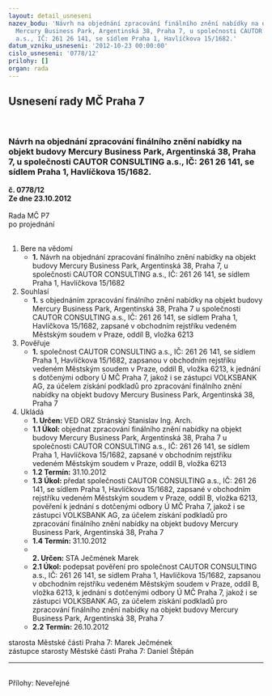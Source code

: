 ```yaml
---
layout: detail_usneseni
nazev_bodu: 'Návrh na objednání zpracování finálního znění nabídky na objekt budovy
  Mercury Business Park, Argentinská 38, Praha 7, u společnosti CAUTOR CONSULTING
  a.s., IČ: 261 26 141, se sídlem Praha 1, Havlíčkova 15/1682.'
datum_vzniku_usneseni: '2012-10-23 00:00:00'
cislo_usneseni: '0778/12'
prilohy: []
organ: rada
---
```

<div id="ucUsn_pList" class="usn">
	<span><h2>Usnesení rady MČ Praha 7 </h2>
<br></span><div class="standBody">
<span><h3>Návrh na objednání zpracování finálního znění nabídky na objekt budovy Mercury Business Park, Argentinská 38, Praha 7, u společnosti CAUTOR CONSULTING a.s., IČ: 261 26 141, se sídlem Praha 1, Havlíčkova 15/1682.</h3></span><div class="center">
		<strong>č. 0778/12</strong><br>
	</div>
<div class="center">
		<strong>Ze dne 23.10.2012</strong><br><br>
	</div>Rada MČ P7<br> po projednání<br><br><ol>
<li>Bere na vědomí<ul><li>
<strong>1.</strong> Návrh na objednání zpracování finálního znění nabídky na objekt budovy Mercury Business Park, Argentinská 38, Praha 7, u společnosti CAUTOR CONSULTING a.s., IČ: 261 26 141, se sídlem Praha 1, Havlíčkova 15/1682</li></ul>
</li>
<li>Souhlasí<ul><li>
<strong>1.</strong> s objednáním zpracování finálního znění nabídky na objekt budovy Mercury Business Park, Argentinská 38, Praha 7 u společnosti CAUTOR CONSULTING a.s., IČ: 261 26 141, se sídlem Praha 1, Havlíčkova 15/1682, zapsané v obchodním rejstříku vedeném Městským soudem v Praze, oddíl B, vložka 6213</li></ul>
</li>
<li>Pověřuje<ul><li>
<strong>1.</strong> společnost CAUTOR CONSULTING a.s., IČ: 261 26 141, se sídlem Praha 1, Havlíčkova 15/1682, zapsanou v obchodním rejstříku vedeném Městským soudem v Praze, oddíl B, vložka 6213, k jednání s dotčenými odbory Ú MČ Praha 7, jakož i se zástupci VOLKSBANK AG, za účelem získání podkladů pro zpracování finálního znění nabídky na objekt budovy Mercury Business Park, Argentinská 38, Praha 7  </li></ul>
</li>
<li>Ukládá<ul>
<li>
<strong>1. Určen: </strong>VED ORZ  Stránský  Stanislav Ing. Arch.</li>
<li>
<strong>1.1 Úkol: </strong>objednat zpracování finálního znění nabídky na objekt budovy Mercury Business Park, Argentinská 38, Praha 7 u společnosti CAUTOR CONSULTING a.s., IČ: 261 26 141, se sídlem Praha 1, Havlíčkova 15/1682, zapsané v obchodním rejstříku vedeném Městským soudem v Praze, oddíl B, vložka 6213</li>
<li>
<strong>1.2 Termín: </strong>31.10.2012</li>
<li>
<strong>1.3 Úkol: </strong>předat společnosti CAUTOR CONSULTING a.s., IČ: 261 26 141, se sídlem Praha 1, Havlíčkova 15/1682, zapsané v obchodním rejstříku vedeném Městským soudem v Praze, oddíl B, vložka 6213, pověření k jednání s dotčenými odbory Ú MČ Praha 7, jakož i se zástupci VOLKSBANK AG, za účelem získání podkladů pro zpracování finálního znění nabídky na objekt budovy Mercury Business Park, Argentinská 38, Praha 7    </li>
<li>
<strong>1.4 Termín: </strong>31.10.2012</li>
<li>
<strong><br>2. Určen: </strong>STA Ječmének Marek</li>
<li>
<strong>2.1 Úkol: </strong>podepsat pověření pro společnost CAUTOR CONSULTING a.s., IČ: 261 26 141, se sídlem Praha 1, Havlíčkova 15/1682, zapsanou v obchodním rejstříku vedeném Městským soudem v Praze, oddíl B, vložka 6213, k jednání s dotčenými odbory Ú MČ Praha 7, jakož i se zástupci VOLKSBANK AG, za účelem získání podkladů pro zpracování finálního znění nabídky na objekt budovy Mercury Business Park, Argentinská 38, Praha 7   </li>
<li>
<strong>2.2 Termín: </strong>26.10.2012</li>
</ul>
</li>
</ol>starosta Městské části Praha 7: Marek Ječmének<br>zástupce starosty Městské části Praha 7: Daniel Štěpán <hr>
<br>Přílohy: Neveřejné</div>
</div>